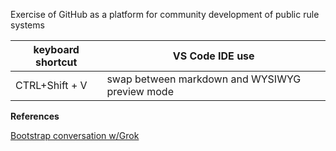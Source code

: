 Exercise of GitHub as a platform for community development of public rule systems

|keyboard shortcut | VS Code IDE use |
|----------------|------------------------------------------------|
|CTRL+Shift + V  | swap between markdown and WYSIWYG preview mode |

**References**

[Bootstrap conversation w/Grok](https://x.com/i/grok/share/WvXwLzKq5yuYuAAZc3tXMa7mX)